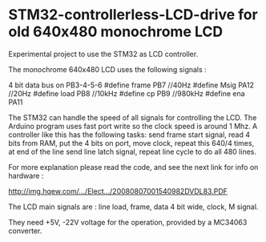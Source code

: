 # STM32-controllerless-LCD-drive for old 640x480 monochrome LCD

Experimental project to use the STM32 as LCD controller.

The monochrome 640x480 LCD uses the following signals : 

4 bit data bus on PB3-4-5-6
#define frame PB7  //40Hz
#define Msig  PA12 //20Hz
#define load  PB8  //10kHz
#define cp    PB9  //980kHz
#define ena   PA11  

The STM32 can handle the speed of all signals for controlling the LCD. The Arduino program
uses fast port write so the clock speed is around 1 Mhz. A controller like this
has the following tasks: send frame start signal, read 4 bits from RAM, put the 4 bits
on port, move clock, repeat this 640/4 times, at end of the line send line latch signal,
repeat line cycle to do all 480 lines.

For more explanation please read the code, and see the next link for info on hardware :

http://img.hqew.com/.../Elect.../20080807001540982DVDL83.PDF

The LCD main signals are : line load, frame, data 4 bit wide, clock, M signal.

They need +5V, -22V voltage for the operation, provided by a MC34063 converter.

